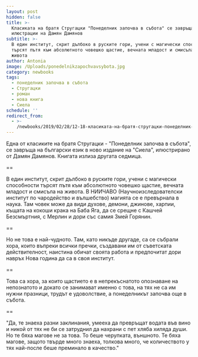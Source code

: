 ```yaml
---
layout: post
hidden: false
title: >-
  Класиката на братя Стругацки "Понеделник започва в събота" се завръща с
  илюстрации на Дамян Дамянов
subtitle: >-
  В един институт, скрит дълбоко в руските гори, учени с магически способности
  търсят пътя към абсолютното човешко щастие, вечната младост и смисъла на
  живота
author: Antonia
image: /Uploads/ponedelnikzapochvavsybota.jpg
category: newbooks
tags:
  - понеделник започва в събота
  - Стругацки
  - роман
  - нова книга
  - Сиела
schedule: ''
redirect_from:
  - >-
    /newbooks/2019/02/28/12-18-класиката-на-братя-стругацки-понеделник-започва-в-събота-се-завръща-с-илюстрации-на-дамян-дамянов
---
```

Една от класиките на братя Стругацки - "Понеделник започва в събота", се завръща на български език в ново издание на "Сиела", илюстрирано от Дамян Дамянов. Книгата излиза другата седмица.

\==

В един институт, скрит дълбоко в руските гори, учени с магически способности търсят пътя към абсолютното човешко щастие, вечната младост и смисъла на живота. В НИИЧАВО (Научноизследователски институт по чародейство и вълшебство) магията се е превърнала в наука. Там човек може да види духове, демони, джинове, харпии, къщата на кокоши крака на Баба Яга, да се срещне с Кашчей Безсмъртния, с Мерлин и дори със самия Змей Горянин.

\==

Но не това е най-чудното. Там, като никъде другаде, са се събрали хора, които въпреки всички пречки, създавани им от съветската действителност, наистина обичат своята работа и предпочитат дори навръх Нова година да са в своя институт. 

\==

Това са хора, за които щастието е в непрекъснатото опознаване на непознатото и докато се занимават именно с това, на тях не са им нужни празници, трудът е удоволствие, а понеделникът започва още в събота.

\==

 "Да, те знаеха разни заклинания, умееха да превръщат водата във вино и никой от тях не би се затруднил да нахрани с пет хляба хиляда души. Но те бяха магове не за това. То беше черупката, външното. Те бяха магове, защото твърде много знаеха, толкова много, че количеството у тях най-после беше преминало в качество."
